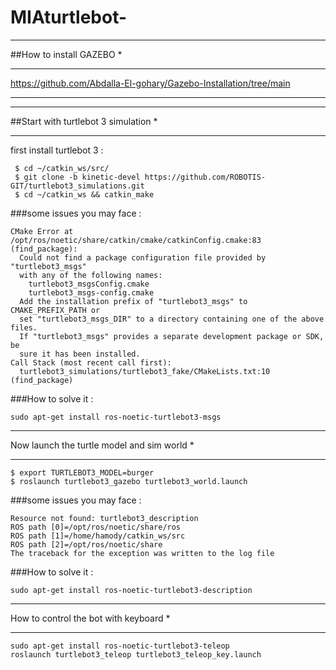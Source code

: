 # MIAturtlebot-
***********************
##How to install GAZEBO *
***********************
https://github.com/Abdalla-El-gohary/Gazebo-Installation/tree/main

__________________________________________________________________________________________

***********************************
##Start with turtlebot 3 simulation *
***********************************
first install turtlebot 3 :
```
 $ cd ~/catkin_ws/src/
 $ git clone -b kinetic-devel https://github.com/ROBOTIS-GIT/turtlebot3_simulations.git
 $ cd ~/catkin_ws && catkin_make
```
###some issues you may face :
```
CMake Error at /opt/ros/noetic/share/catkin/cmake/catkinConfig.cmake:83 (find_package):
  Could not find a package configuration file provided by "turtlebot3_msgs"
  with any of the following names:
    turtlebot3_msgsConfig.cmake
    turtlebot3_msgs-config.cmake
  Add the installation prefix of "turtlebot3_msgs" to CMAKE_PREFIX_PATH or
  set "turtlebot3_msgs_DIR" to a directory containing one of the above files.
  If "turtlebot3_msgs" provides a separate development package or SDK, be
  sure it has been installed.
Call Stack (most recent call first):
  turtlebot3_simulations/turtlebot3_fake/CMakeLists.txt:10 (find_package)
```
###How to solve it : 
```
sudo apt-get install ros-noetic-turtlebot3-msgs
```

*******************************************
Now launch the turtle model and sim world *
*******************************************
```
$ export TURTLEBOT3_MODEL=burger
$ roslaunch turtlebot3_gazebo turtlebot3_world.launch
```

###some issues you may face :

```
Resource not found: turtlebot3_description
ROS path [0]=/opt/ros/noetic/share/ros
ROS path [1]=/home/hamody/catkin_ws/src
ROS path [2]=/opt/ros/noetic/share
The traceback for the exception was written to the log file
```

###How to solve it : 
```
sudo apt-get install ros-noetic-turtlebot3-description
```

*************************************
How to control the bot with keyboard *
*************************************

```
sudo apt-get install ros-noetic-turtlebot3-teleop
roslaunch turtlebot3_teleop turtlebot3_teleop_key.launch
```



